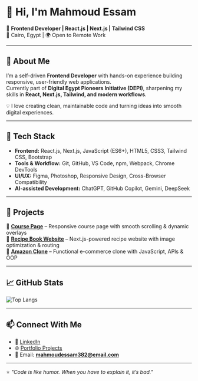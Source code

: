 # 👋 Hi, I'm Mahmoud Essam  

🚀 **Frontend Developer | React.js | Next.js | Tailwind CSS**  
📍 Cairo, Egypt | 🌍 Open to Remote Work  

---

## 🌟 About Me  
I’m a self-driven **Frontend Developer** with hands-on experience building responsive, user-friendly web applications.  
Currently part of **Digital Egypt Pioneers Initiative (DEPI)**, sharpening my skills in **React, Next.js, Tailwind, and modern workflows**.  

💡 I love creating clean, maintainable code and turning ideas into smooth digital experiences.  

---

## 🔧 Tech Stack  
- **Frontend:** React.js, Next.js, JavaScript (ES6+), HTML5, CSS3, Tailwind CSS, Bootstrap  
- **Tools & Workflow:** Git, GitHub, VS Code, npm, Webpack, Chrome DevTools  
- **UI/UX:** Figma, Photoshop, Responsive Design, Cross-Browser Compatibility  
- **AI-assisted Development:** ChatGPT, GitHub Copilot, Gemini, DeepSeek  

---

## 🚀 Projects  

🔹 [**Course Page**](https://course-page-puce.vercel.app/) – Responsive course page with smooth scrolling & dynamic overlays  
🔹 [**Recipe Book Website**](https://recipe-book-five-beta.vercel.app/) – Next.js-powered recipe website with image optimization & routing  
🔹 [**Amazon Clone**](https://mahmoudessamdev.github.io/amazon-project) – Functional e-commerce clone with JavaScript, APIs & OOP  

---

## 📈 GitHub Stats  

![Top Langs](https://github-readme-stats.vercel.app/api/top-langs/?username=mahmoudessamdev&layout=compact&theme=radical)  

---

## 📫 Connect With Me  

- 💼 [LinkedIn](https://www.linkedin.com/in/mahmoud-essam-02a1b2242)  
- 🌐 [Portfolio Projects](https://github.com/mahmoudessamdev)  
- 📧 Email: **mahmoudessam382@email.com**  

---

⭐️ *"Code is like humor. When you have to explain it, it’s bad."*  
